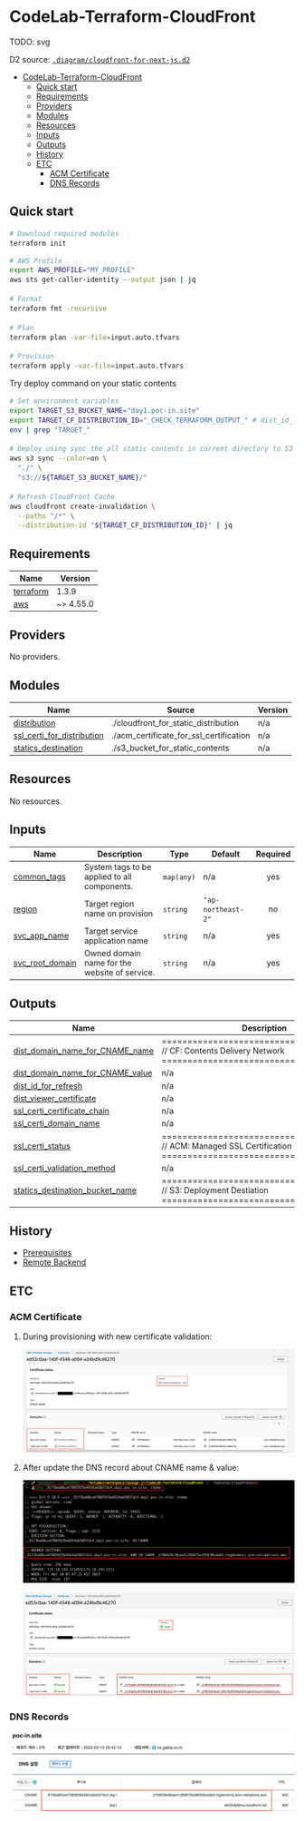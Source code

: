 # CodeLab-Terraform-CloudFront

TODO: svg

D2 source: [`.diagram/cloudfront-for-next-js.d2`](.diagram/cloudfront-for-next-js.d2)

- [CodeLab-Terraform-CloudFront](#codelab-terraform-cloudfront)
  - [Quick start](#quick-start)
  - [Requirements](#requirements)
  - [Providers](#providers)
  - [Modules](#modules)
  - [Resources](#resources)
  - [Inputs](#inputs)
  - [Outputs](#outputs)
  - [History](#history)
  - [ETC](#etc)
    - [ACM Certificate](#acm-certificate)
    - [DNS Records](#dns-records)

## Quick start

```bash
# Download required modules
terraform init
```

```bash
# AWS Profile
export AWS_PROFILE="MY_PROFILE"
aws sts get-caller-identity --output json | jq

# Format
terraform fmt -recursive

# Plan
terraform plan -var-file=input.auto.tfvars

# Provision
terraform apply -var-file=input.auto.tfvars
```

Try deploy command on your static contents

```bash
# Set environment variables
export TARGET_S3_BUCKET_NAME="day1.poc-in.site"
export TARGET_CF_DISTRIBUTION_ID="_CHECK_TERRAFORM_OUTPUT_" # dist_id_for_refresh
env | grep "TARGET_"

# Deploy using sync the all static contents in current directory to S3 bucket
aws s3 sync --color=on \
  "./" \
  "s3://${TARGET_S3_BUCKET_NAME}/"

# Refresh CloudFront Cache
aws cloudfront create-invalidation \
  --paths "/*" \
  --distribution-id "${TARGET_CF_DISTRIBUTION_ID}" | jq
```

<!-- BEGINNING OF PRE-COMMIT-TERRAFORM DOCS HOOK -->
## Requirements

| Name | Version |
|------|---------|
| <a name="requirement_terraform"></a> [terraform](#requirement\_terraform) | 1.3.9 |
| <a name="requirement_aws"></a> [aws](#requirement\_aws) | ~> 4.55.0 |

## Providers

No providers.

## Modules

| Name | Source | Version |
|------|--------|---------|
| <a name="module_distribution"></a> [distribution](#module\_distribution) | ./cloudfront_for_static_distribution | n/a |
| <a name="module_ssl_certi_for_distribution"></a> [ssl\_certi\_for\_distribution](#module\_ssl\_certi\_for\_distribution) | ./acm_certificate_for_ssl_certification | n/a |
| <a name="module_statics_destination"></a> [statics\_destination](#module\_statics\_destination) | ./s3_bucket_for_static_contents | n/a |

## Resources

No resources.

## Inputs

| Name | Description | Type | Default | Required |
|------|-------------|------|---------|:--------:|
| <a name="input_common_tags"></a> [common\_tags](#input\_common\_tags) | System tags to be applied to all components. | `map(any)` | n/a | yes |
| <a name="input_region"></a> [region](#input\_region) | Target region name on provision | `string` | `"ap-northeast-2"` | no |
| <a name="input_svc_app_name"></a> [svc\_app\_name](#input\_svc\_app\_name) | Target service application name | `string` | n/a | yes |
| <a name="input_svc_root_domain"></a> [svc\_root\_domain](#input\_svc\_root\_domain) | Owned domain name for the website of service. | `string` | n/a | yes |

## Outputs

| Name | Description |
|------|-------------|
| <a name="output_dist_domain_name_for_CNAME_name"></a> [dist\_domain\_name\_for\_CNAME\_name](#output\_dist\_domain\_name\_for\_CNAME\_name) | ======================================== // CF: Contents Delivery Network ======================================== |
| <a name="output_dist_domain_name_for_CNAME_value"></a> [dist\_domain\_name\_for\_CNAME\_value](#output\_dist\_domain\_name\_for\_CNAME\_value) | n/a |
| <a name="output_dist_id_for_refresh"></a> [dist\_id\_for\_refresh](#output\_dist\_id\_for\_refresh) | n/a |
| <a name="output_dist_viewer_certificate"></a> [dist\_viewer\_certificate](#output\_dist\_viewer\_certificate) | n/a |
| <a name="output_ssl_certi_certificate_chain"></a> [ssl\_certi\_certificate\_chain](#output\_ssl\_certi\_certificate\_chain) | n/a |
| <a name="output_ssl_certi_domain_name"></a> [ssl\_certi\_domain\_name](#output\_ssl\_certi\_domain\_name) | n/a |
| <a name="output_ssl_certi_status"></a> [ssl\_certi\_status](#output\_ssl\_certi\_status) | ======================================== // ACM: Managed SSL Certification ======================================== |
| <a name="output_ssl_certi_validation_method"></a> [ssl\_certi\_validation\_method](#output\_ssl\_certi\_validation\_method) | n/a |
| <a name="output_statics_destination_bucket_name"></a> [statics\_destination\_bucket\_name](#output\_statics\_destination\_bucket\_name) | ======================================== // S3: Deployment Destiation ======================================== |
<!-- END OF PRE-COMMIT-TERRAFORM DOCS HOOK -->

## History

- [Prerequisites](.setup-history/a-prerequisites.md#a-prerequisites)
- [Remote Backend](.setup-history/b-remote-backend.md#b-prepare-remote-backend)

## ETC

### ACM Certificate

1. During provisioning with new certificate validation:

    ![acm-certificate-pending](.setup-history/images/about-certificate/acm-certificate-pending.png)

2. After update the DNS record about CNAME name & value:

    ![acm-certificate-issued-dig](.setup-history/images/about-certificate/acm-certificate-issued-dig.png)

    ![acm-certificate-issued](.setup-history/images/about-certificate/acm-certificate-issued.png)

### DNS Records

![example-dns-record-setting](.setup-history/images/about-certificate/example-dns-record-setting.png)
